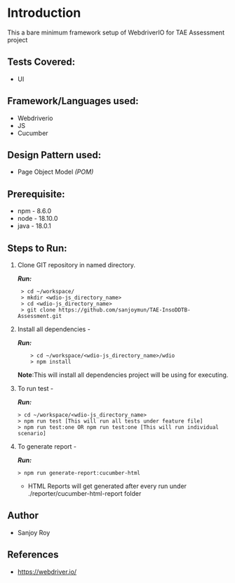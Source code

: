 # Introduction

This a bare minimum framework setup of WebdriverIO for TAE Assessment project

## Tests Covered:

* UI

## Framework/Languages used:

* Webdriverio
* JS
* Cucumber

## Design Pattern used:
* Page Object Model _(POM)_

## Prerequisite:
* npm - 8.6.0
* node - 18.10.0
* java - 18.0.1

## Steps to Run:

1. Clone GIT repository in named directory.

   **_Run:_**
    ```
     > cd ~/workspace/
     > mkdir <wdio-js_directory_name>
     > cd <wdio-js_directory_name>
     > git clone https://github.com/sanjoymun/TAE-InsoDDTB-Assessment.git
    ```     
2. Install all dependencies -

   **_Run:_**
    ```
        > cd ~/workspace/<wdio-js_directory_name>/wdio
        > npm install
     ```       
   **Note**:This will install all dependencies project will be using for executing.


3. To run test -

   **_Run:_**
    ```
    > cd ~/workspace/<wdio-js_directory_name>
    > npm run test [This will run all tests under feature file]
    > npm run test:one OR npm run test:one [This will run individual scenario]
    ```
    
 4. To generate report - 
    
    **_Run:_**
    ```
    > npm run generate-report:cucumber-html
    ```
    - HTML Reports will get generated after every run under ./reporter/cucumber-html-report folder
 
## Author

* Sanjoy Roy

## References

* https://webdriver.io/
